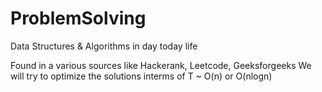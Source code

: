 # ProblemSolving
Data Structures &amp; Algorithms in day today life

Found in a various sources like Hackerank, Leetcode, Geeksforgeeks
We will try to optimize the solutions interms of T ~ O(n) or O(nlogn)
